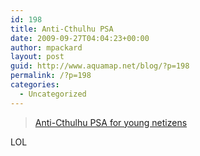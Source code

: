 ```yaml
---
id: 198
title: Anti-Cthulhu PSA
date: 2009-09-27T04:04:23+00:00
author: mpackard
layout: post
guid: http://www.aquamap.net/blog/?p=198
permalink: /?p=198
categories:
  - Uncategorized
---
```

<blockquote data-secret="oDSHqGEpY8" class="wp-embedded-content">
  <p>
    <a href="http://boingboing.net/2009/09/24/anti-cthulhu-psa-for.html">Anti-Cthulhu PSA for young netizens</a>
  </p>
</blockquote>



LOL
